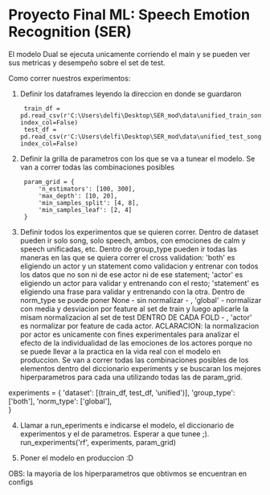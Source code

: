 # Proyecto Final ML: Speech Emotion Recognition (SER)

El modelo Dual se ejecuta unicamente corriendo el main y se pueden ver sus metricas y desempeño sobre el set de test. 

Como correr nuestros experimentos:

1. Definir los dataframes leyendo la direccion en donde se guardaron

        train_df = pd.read_csv(r'C:\Users\delfi\Desktop\SER_mod\data\unified_train_song_speech.csv', index_col=False)
        test_df = pd.read_csv(r'C:\Users\delfi\Desktop\SER_mod\data\unified_test_song_speech.csv', index_col=False)

2. Definir la grilla de parametros con los que se va a tunear el modelo. Se van a correr todas las combinaciones posibles
   
        param_grid = {
            'n_estimators': [100, 300],
            'max_depth': [10, 20],
            'min_samples_split': [4, 8],
            'min_samples_leaf': [2, 4]
        }

4. Definir todos los experimentos que se quieren correr. Dentro de dataset pueden ir solo song, solo speech, ambos, con emociones de calm y speech unificadas, etc. Dentro de group_type pueden ir todas las maneras en las que se quiera correr el cross validation: 'both' es eligiendo un actor y un statement como validacion y entrenar con todos los datos que no son ni de ese actor ni de ese statement;  'actor' es eligiendo un actor para validar y entrenando con el resto; 'statement' es eligiendo una frase para validar y entrenando con la otra. Dentro de norm_type se puede poner None - sin normalizar - , 'global' - normalizar con media y desviacion por feature al set de train y luego aplicarle la misam normalizacion al set de test DENTRO DE CADA FOLD - , 'actor' es normalizar por feature de cada actor. ACLARACION: la normalizacion por actor es unicamente con fines experimentales para analizar el efecto de la individualidad de las emociones de los actores porque no se puede llevar a la practica en la vida real con el modelo en produccion. Se van a correr todas las combinaciones posibles de los elementos dentro del diccionario experiments y se buscaran los mejores hiperparametros para cada una utilizando todas las de param_grid.

experiments =  {
    'dataset': [(train_df, test_df, 'unified')],
    'group_type': ['both'],
    'norm_type': ['global'],  
}

4. Llamar a run_eperiments e indicarse el modelo, el diccionario de experimentos y el de parametros. Esperar a que tunee ;). 
run_experiments('rf', experiments, param_grid)

5. Poner el modelo en produccion :D

OBS: la mayoria de los hiperparametros que obtivmos se encuentran en configs
